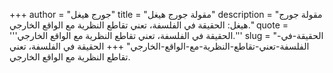 +++
author = "جورج هيغل"
title = "مقولة جورج هيغل"
description = "مقولة جورج هيغل: الحقيقة في الفلسفة، تعني تقاطع النظرية مع الواقع الخارجي."
quote = '''الحقيقة في الفلسفة، تعني تقاطع النظرية مع الواقع الخارجي.'''
slug = "الحقيقة-في-الفلسفة-تعني-تقاطع-النظرية-مع-الواقع-الخارجي"
+++
الحقيقة في الفلسفة، تعني تقاطع النظرية مع الواقع الخارجي.
